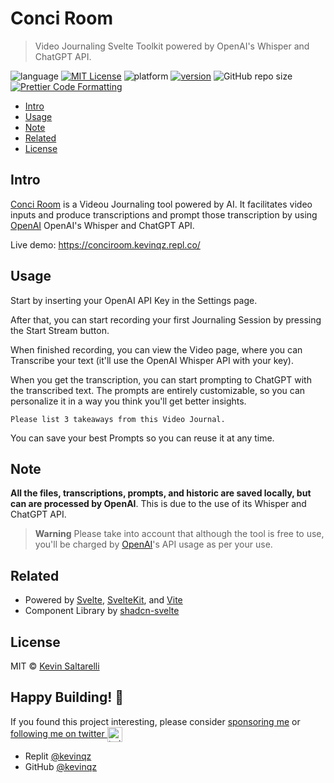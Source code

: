 # Conci Room <!-- omit in toc -->

> Video Journaling Svelte Toolkit powered by OpenAI's Whisper and ChatGPT API.

 
![language](https://img.shields.io/badge/language-batchfile-c1f12e)
[![MIT License](https://img.shields.io/badge/license-MIT-blue)](https://github.com/transitive-bullshit/chatgpt-twitter-bot/blob/main/license)
![platform](https://img.shields.io/badge/platform-Windows_7/8/10;_32/64--bit-brightgreen?logo=windows)
[![version](https://img.shields.io/github/package-json/v/LussacZheng/video-downloader-deploy_info?color=important)]()
![GitHub repo size](https://img.shields.io/github/repo-size/LussacZheng/video-downloader-deploy?logo=github)
[![Prettier Code Formatting](https://img.shields.io/badge/code_style-prettier-brightgreen.svg)](https://prettier.io)

- [Intro](#intro)
- [Usage](#usage)
- [Note](#note)
- [Related](#related)
- [License](#license)

## Intro

[Conci Room](https://conciroom.kevinqz.repl.co) is a Videou Journaling tool powered by AI. It facilitates video inputs and produce transcriptions and prompt those transcription by using [OpenAI](https://github.com/transitive-bullshit/chatgpt-api) OpenAI's Whisper and ChatGPT API.

Live demo: https://conciroom.kevinqz.repl.co/

## Usage

Start by inserting your OpenAI API Key in the Settings page.

After that, you can start recording your first Journaling Session by pressing the Start Stream button.

When finished recording, you can view the Video page, where you can Transcribe your text (it'll use the OpenAI Whisper API with your key).

When you get the transcription, you can start prompting to ChatGPT with the transcribed text. The prompts are entirely customizable, so you can personalize it in a way you think you'll get better insights.

```
Please list 3 takeaways from this Video Journal.
```

You can save your best Prompts so you can reuse it at any time.

## Note

**All the files, transcriptions, prompts, and historic are saved locally, but can are processed by OpenAI**. This is due to the use of its Whisper and ChatGPT API.

> **Warning**
> Please take into account that although the tool is free to use, you'll be charged by [OpenAI](https://openai.com/blog/chatgpt/)'s API usage as per your use.

## Related

- Powered by [Svelte](https://svelte.dev/), [SvelteKit](https://kit.svelte.dev/), and [Vite](https://vitejs.dev/)
- Component Library by [shadcn-svelte](https://www.shadcn-svelte.com/)

## License

MIT © [Kevin Saltarelli](https://kevinsaltarelli.com)

## Happy Building! 🚀
If you found this project interesting, please consider [sponsoring me](https://github.com/sponsors/kevinqz) or <a href="https://twitter.com/kevinqz">following me on twitter <img src="https://p-api.fra1.digitaloceanspaces.com/public_ks/twitter-logo.svg" alt="twitter" height="24px" align="center"></a>

- Replit [@kevinqz](https://replit.com/@kevinqz)
- GitHub [@kevinqz](https://github.com/kevinqz)
